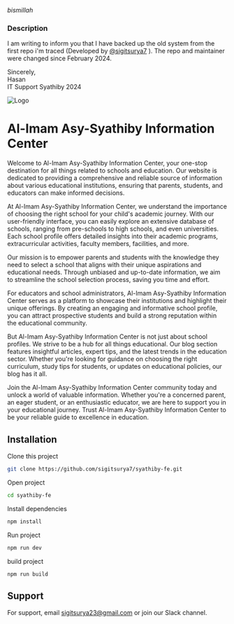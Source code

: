 _bismillah_

### Description

I am writing to inform you that I have backed up the old system from the first repo i'm traced (Developed by [@sigitsurya7](https://github.com/sigitsurya7) ). The repo and maintainer were changed since February 2024.

Sincerely,<br/>
Hasan<br/>
IT Support Syathiby 2024


![Logo](./public/syathiby.svg)


# Al-Imam Asy-Syathiby Information Center

Welcome to Al-Imam Asy-Syathiby Information Center, your one-stop destination for all things related to schools and education. Our website is dedicated to providing a comprehensive and reliable source of information about various educational institutions, ensuring that parents, students, and educators can make informed decisions.

At Al-Imam Asy-Syathiby Information Center, we understand the importance of choosing the right school for your child's academic journey. With our user-friendly interface, you can easily explore an extensive database of schools, ranging from pre-schools to high schools, and even universities. Each school profile offers detailed insights into their academic programs, extracurricular activities, faculty members, facilities, and more.

Our mission is to empower parents and students with the knowledge they need to select a school that aligns with their unique aspirations and educational needs. Through unbiased and up-to-date information, we aim to streamline the school selection process, saving you time and effort.

For educators and school administrators, Al-Imam Asy-Syathiby Information Center serves as a platform to showcase their institutions and highlight their unique offerings. By creating an engaging and informative school profile, you can attract prospective students and build a strong reputation within the educational community.

But Al-Imam Asy-Syathiby Information Center is not just about school profiles. We strive to be a hub for all things educational. Our blog section features insightful articles, expert tips, and the latest trends in the education sector. Whether you're looking for guidance on choosing the right curriculum, study tips for students, or updates on educational policies, our blog has it all.

Join the Al-Imam Asy-Syathiby Information Center community today and unlock a world of valuable information. Whether you're a concerned parent, an eager student, or an enthusiastic educator, we are here to support you in your educational journey. Trust Al-Imam Asy-Syathiby Information Center to be your reliable guide to excellence in education.

## Installation

Clone this project

```bash
git clone https://github.com/sigitsurya7/syathiby-fe.git
```

Open project
<br>
```bash
cd syathiby-fe
```
Install dependencies
```bash
npm install
```

Run project
```bash
npm run dev
```

build project
```bash
npm run build
```
## Support

For support, email sigitsurya23@gmail.com or join our Slack channel.

